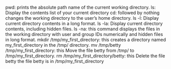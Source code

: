 pwd: prints the absolute path name of the current working directory.
ls: Display the contents list of your current directory
cd: followed by nothing changes the working directory to the user’s home directory.
ls -l: Display current directory contents in a long format.
ls -la: Display current directory contents, including hidden files.
ls -na: this command displays the files in the working directory  with user and group IDs numerically and hidden files in long format.
mkdir /tmp/my_first_directory: this creates a directory named my_first_directory in the /tmp/ directory.
mv /tmp/betty /tmp/my_first_directory: this Move the file betty from /tmp/ to /tmp/my_first_directory.
rm /tmp/my_first_directory/betty: this Delete the file betty the file betty is in /tmp/my_first_directory

